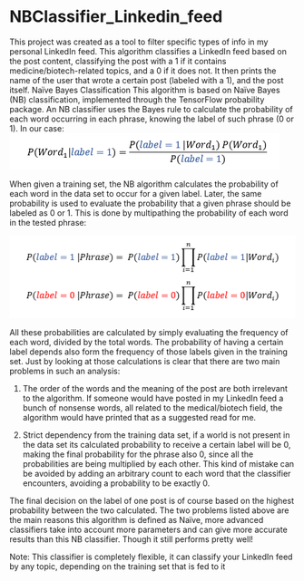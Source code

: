 # NBClassifier_Linkedin_feed
This project was created as a tool to filter specific types of info in my personal LinkedIn feed. This algorithm classifies a LinkedIn feed based on the post content, classifying the post with a 1 if it contains medicine/biotech-related topics, and a 0 if it does not. It then prints the name of the user that wrote a certain post (labeled with a 1), and the post itself. 
Naïve Bayes Classification 
This algorithm is based on Naïve Bayes (NB) classification, implemented through the TensorFlow probability package.  An NB classifier uses the Bayes rule to calculate the probability of each word occurring in each phrase, knowing the label of such phrase (0 or 1). In our case:
      ![alt text](https://github.com/gavrielhan/NBClassifier_Linkedin_feed/blob/d9e0d10d9030415da84eccec0d05618622f18645/Screenshot%202022-08-28%20193500.png)

When given a training set, the NB algorithm calculates the probability of each word in the data set to occur for a given label. Later, the same probability is used to evaluate the probability that a given phrase should be labeled as 0 or 1. This is done by multipathing the probability of each word in the tested phrase: 
           
![alt text](https://github.com/gavrielhan/NBClassifier_Linkedin_feed/blob/852ce4e9a972830cc4cf73a40e562697507f0959/Screenshot%202022-08-28%20194226.png)

All these probabilities are calculated by simply evaluating the frequency of each word, divided by the total words. The probability of having a certain label depends also form the frequency of those labels given in the training set. Just by looking at those calculations is clear that there are two main problems in such an analysis:

1) The order of the words and the meaning of the post are both irrelevant to the algorithm. If someone would have posted in my LinkedIn feed a bunch of nonsense words, all related to the medical/biotech field, the algorithm would have printed that as a suggested read for me. 

2) Strict dependency from the training data set, if a world is not present in the data set its calculated probability to receive a certain label will be 0, making the final probability for the phrase also 0, since all the probabilities are being multiplied by each other. This kind of mistake can be avoided by adding an arbitrary count to each word that the classifier encounters, avoiding a probability to be exactly 0.

The final decision on the label of one post is of course based on the highest probability between the two calculated. 
The two problems listed above are the main reasons this algorithm is defined as Naïve, more advanced classifiers take into account more parameters and can give more accurate results than this NB classifier. Though it still performs pretty well!

Note: This classifier is completely flexible, it can classify your LinkedIn feed by any topic, depending on the training set that is fed to it 
